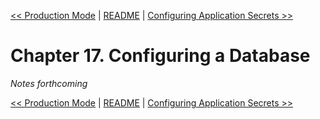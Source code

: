 [&lt;&lt; Production Mode](ch16-production-mode.md) | [README](README.md) | [Configuring Application Secrets &gt;&gt;](ch18-configuring-application-secrets.md)

# Chapter 17. Configuring a Database

*Notes forthcoming*

[&lt;&lt; Production Mode](ch16-production-mode.md) | [README](README.md) | [Configuring Application Secrets &gt;&gt;](ch18-configuring-application-secrets.md)